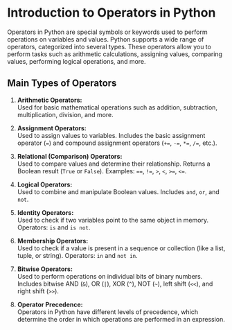 # Introduction to Operators in Python

Operators in Python are special symbols or keywords used to perform operations on variables and values. Python supports a wide range of operators, categorized into several types. These operators allow you to perform tasks such as arithmetic calculations, assigning values, comparing values, performing logical operations, and more.

## Main Types of Operators

1. **Arithmetic Operators:**  
   Used for basic mathematical operations such as addition, subtraction, multiplication, division, and more.

2. **Assignment Operators:**  
   Used to assign values to variables. Includes the basic assignment operator (`=`) and compound assignment operators (`+=`, `-=`, `*=`, `/=`, etc.).

3. **Relational (Comparison) Operators:**  
   Used to compare values and determine their relationship. Returns a Boolean result (`True` or `False`). Examples: `==`, `!=`, `>`, `<`, `>=`, `<=`.

4. **Logical Operators:**  
   Used to combine and manipulate Boolean values. Includes `and`, `or`, and `not`.

5. **Identity Operators:**  
   Used to check if two variables point to the same object in memory. Operators: `is` and `is not`.

6. **Membership Operators:**  
   Used to check if a value is present in a sequence or collection (like a list, tuple, or string). Operators: `in` and `not in`.

7. **Bitwise Operators:**  
   Used to perform operations on individual bits of binary numbers. Includes bitwise AND (`&`), OR (`|`), XOR (`^`), NOT (`~`), left shift (`<<`), and right shift (`>>`).

8. **Operator Precedence:**  
   Operators in Python have different levels of precedence, which determine the order in which operations are performed in an expression.